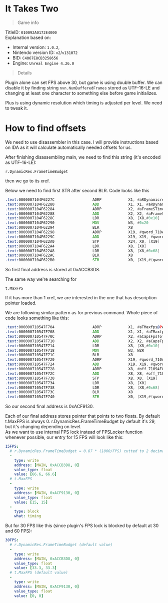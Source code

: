 # It Takes Two

> Game info

TitleID: `010092A0172E4000`<br>
Explanation based on:
- Internal version: `1.0.2`, 
- Nintendo version ID: `v2`/`v131072`
- BID: `C4067E8CB3258656`
- Engine: `Unreal Engine 4.26.0`

> Details

Plugin alone can set FPS above 30, but game is using double buffer. We can disable it by finding string `nvn.NumBufferedFrames` stored as UTF-16-LE and changing at least one character to something else before game initializes.

Plus is using dynamic resolution which timing is adjusted per level. We need to tweak it.

# How to find offsets

We need to use disassembler in this case. I will provide instructions based on IDA as it will calculate automatically needed offsets for us.

After finishing disassembling main, we need to find this string (it's encoded as UTF-16-LE):
```
r.DynamicRes.FrameTimeBudget
```

then we go to its xref.

Below we need to find first STR after second BLR. Code looks like this
```asm
.text:0000007104F6227C                 ADRP            X1, #aRDynamicresFra@PAGE ; "r.DynamicRes.FrameTimeBudget"
.text:0000007104F62280                 ADD             X1, X1, #aRDynamicresFra@PAGEOFF ; "r.DynamicRes.FrameTimeBudget"
.text:0000007104F62284                 ADRP            X2, #aFrameSTimeBudg@PAGE ; "Frame's time budget in milliseconds."
.text:0000007104F62288                 ADD             X2, X2, #aFrameSTimeBudg@PAGEOFF ; "Frame's time budget in milliseconds."
.text:0000007104F6228C                 LDR             X8, [X8,#0x10]
.text:0000007104F62290                 MOV             W3, #0x20
.text:0000007104F62294                 BLR             X8
.text:0000007104F62298                 ADRP            X19, #qword_710ACCB3C8@PAGE
.text:0000007104F6229C                 ADD             X19, X19, #qword_710ACCB3C8@PAGEOFF
.text:0000007104F622A0                 STP             X24, X0, [X19]
.text:0000007104F622A4                 LDR             X8, [X0]
.text:0000007104F622A8                 LDR             X8, [X8,#0x68]
.text:0000007104F622AC                 BLR             X8
.text:0000007104F622B0                 STR             X0, [X19,#(qword_710ACCB3D8 - 0x710ACCB3C8)]
```

So first final address is stored at 0xACCB3D8.

The same way we're searching for 
```
t.MaxFPS
```
If it has more than 1 xref, we are interested in the one that has description pointer loaded.

We are following similar pattern as for previous command. Whole piece of code looks something like this:
```asm
.text:000000710547F704                 ADRP            X1, #aTMaxfps@PAGE ; "t.MaxFPS"
.text:000000710547F708                 ADD             X1, X1, #aTMaxfps@PAGEOFF ; "t.MaxFPS"
.text:000000710547F70C                 ADRP            X2, #aCapsFpsToTheGi@PAGE ; "Caps FPS to the given value.  Set to <="...
.text:000000710547F710                 ADD             X2, X2, #aCapsFpsToTheGi@PAGEOFF ; "Caps FPS to the given value.  Set to <="...
.text:000000710547F714                 LDR             X8, [X8,#0x10]
.text:000000710547F718                 MOV             W3, WZR
.text:000000710547F71C                 BLR             X8
.text:000000710547F720                 ADRP            X19, #qword_710ACF9120@PAGE
.text:000000710547F724                 ADD             X19, X19, #qword_710ACF9120@PAGEOFF
.text:000000710547F728                 ADRP            X8, #off_71094F08A8@PAGE
.text:000000710547F72C                 ADD             X8, X8, #off_71094F08A8@PAGEOFF
.text:000000710547F730                 STP             X8, X0, [X19]
.text:000000710547F734                 LDR             X8, [X0]
.text:000000710547F738                 LDR             X8, [X8,#0x68]
.text:000000710547F73C                 BLR             X8
.text:000000710547F740                 STR             X0, [X19,#(qword_710ACF9130 - 0x710ACF9120)]
```
So our second final address is 0xACF9130.

Each of our final address stores pointer that points to two floats. By default t.MaxFPS is always 0. r.DynamicRes.FrameTimeBudget by default it's 29, but it's changing depending on level.<br>
As we want to use internal FPS lock instead of FPSLocker function whenever possible, our entry for 15 FPS will look like this:
```yaml
15FPS:
  # r.DynamicRes.FrameTimeBudget = 0.87 * (1000/FPS) cutted to 2 decimals
  -
    type: write
    address: [MAIN, 0xACCB3D8, 0]
    value_type: float
    value: [66.6, 66.6]
  # t.MaxFPS
  -
    type: write
    address: [MAIN, 0xACF9130, 0]
    value_type: float
    value: [15, 15]
  -
    type: block
    what: timing

```
But for 30 FPS like this (since plugin's FPS lock is blocked by default at 30 and 60 FPS):
```yaml
30FPS:
  # r.DynamicRes.FrameTimeBudget (default value)
  -
    type: write
    address: [MAIN, 0xACCB3D8, 0]
    value_type: float
    value: [33.3, 33.3]
  # t.MaxFPS (default value)
  -
    type: write
    address: [MAIN, 0xACF9130, 0]
    value_type: float
    value: [0, 0]

```
